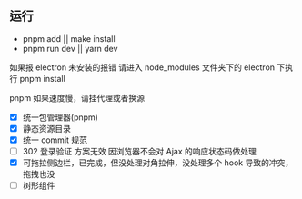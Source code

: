 ## 运行

- pnpm add || make install
- pnpm run dev || yarn dev

如果报 electron 未安装的报错 请进入 node_modules 文件夹下的 electron 下执行 pnpm install

pnpm 如果速度慢，请挂代理或者换源

- [x] 统一包管理器(pnpm)
- [x] 静态资源目录
- [x] 统一 commit 规范
- [ ] 302 登录验证 方案无效 因浏览器不会对 Ajax 的响应状态码做处理
- [x] 可拖拉侧边栏，已完成，但没处理对角拉伸，没处理多个 hook 导致的冲突，拖拽也没
- [ ] 树形组件
